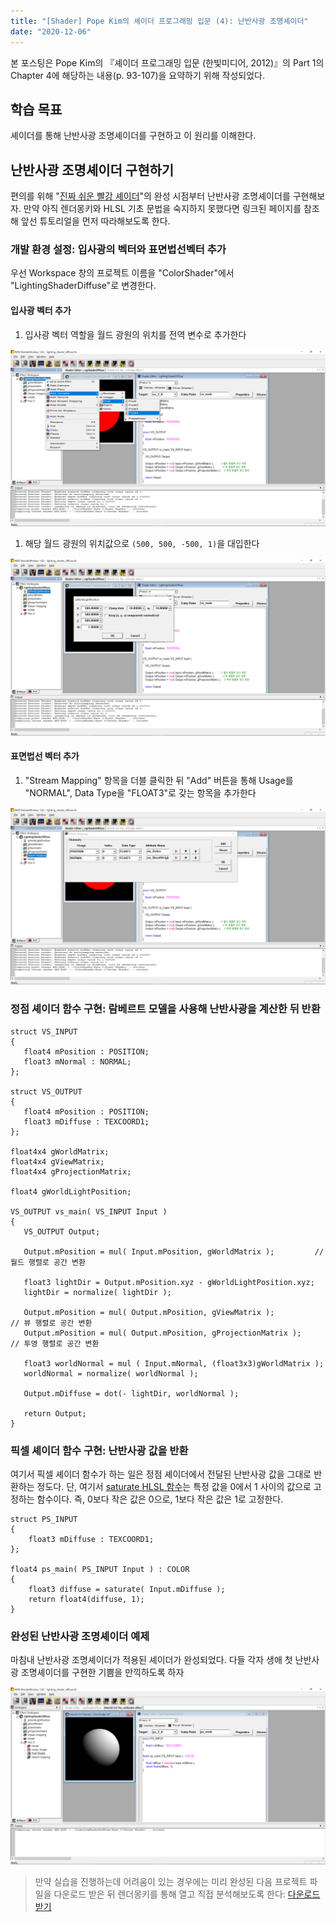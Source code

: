 ```yaml
---
title: "[Shader] Pope Kim의 셰이더 프로그래밍 입문 (4): 난반사광 조명셰이더"
date: "2020-12-06"
---
```


본 포스팅은 Pope Kim의 『셰이더 프로그래밍 입문 (한빛미디어, 2012)』의 Part 1의 Chapter 4에 해당하는 내용(p. 93-107)을 요약하기 위해 작성되었다.

## 학습 목표

셰이더를 통해 난반사광 조명셰이더를 구현하고 이 원리를 이해한다.

## 난반사광 조명셰이더 구현하기

편의를 위해 "[진짜 쉬운 빨강 셰이더](https://sungkukpark.github.io/shader_programming_intro_2/)"의 완성 시점부터 난반사광 조명셰이더를 구현해보자. 만약 아직 렌더몽키와 HLSL 기초 문법을 숙지하지 못했다면 링크된 페이지를 참조해 앞선 튜토리얼을 먼저 따라해보도록 한다.

### 개발 환경 설정: 입사광의 벡터와 표면법선벡터 추가

우선 Workspace 창의 프로젝트 이름을 "ColorShader"에서 "LightingShaderDiffuse"로 변경한다.

#### 입사광 벡터 추가

1. 입사광 벡터 역할을 월드 광원의 위치를 전역 변수로 추가한다

![add_world_light_position](./shader_programming_intro_4/add_world_light_position.png)

1. 해당 월드 광원의 위치값으로 `(500, 500, -500, 1)`을 대입한다

![assign_world_light_position_value](./shader_programming_intro_4/assign_world_light_position_value.png)

#### 표면법선 벡터 추가

1. "Stream Mapping" 항목을 더블 클릭한 뒤 "Add" 버튼을 통해 Usage를 "NORMAL", Data Type을 "FLOAT3"로 갖는 항목을 추가한다

![add_normal_vector](./shader_programming_intro_4/add_normal_vector.png)

### 정점 셰이더 함수 구현: 람베르트 모델을 사용해 난반사광을 계산한 뒤 반환

```hlsl
struct VS_INPUT 
{
   float4 mPosition : POSITION; 
   float3 mNormal : NORMAL;
};

struct VS_OUTPUT 
{
   float4 mPosition : POSITION;
   float3 mDiffuse : TEXCOORD1;
};

float4x4 gWorldMatrix;
float4x4 gViewMatrix;
float4x4 gProjectionMatrix;

float4 gWorldLightPosition;

VS_OUTPUT vs_main( VS_INPUT Input )
{
   VS_OUTPUT Output;

   Output.mPosition = mul( Input.mPosition, gWorldMatrix );         // 월드 행렬로 공간 변환
   
   float3 lightDir = Output.mPosition.xyz - gWorldLightPosition.xyz;
   lightDir = normalize( lightDir );
   
   Output.mPosition = mul( Output.mPosition, gViewMatrix );          // 뷰 행렬로 공간 변환
   Output.mPosition = mul( Output.mPosition, gProjectionMatrix );    // 투영 행렬로 공간 변환
   
   float3 worldNormal = mul ( Input.mNormal, (float3x3)gWorldMatrix );
   worldNormal = normalize( worldNormal );
   
   Output.mDiffuse = dot(- lightDir, worldNormal );
   
   return Output;
}

```

### 픽셀 셰이더 함수 구현: 난반사광 값을 반환

여기서 픽셀 셰이더 함수가 하는 일은 정점 셰이더에서 전달된 난반사광 값을 그대로 반환하는 정도다. 단, 여기서 [saturate HLSL 함수](https://docs.microsoft.com/en-us/windows/win32/direct3dhlsl/dx-graphics-hlsl-saturate)는 특정 값을 0에서 1 사이의 값으로 고정하는 함수이다. 즉, 0보다 작은 값은 0으로, 1보다 작은 값은 1로 고정한다.

```hlsl
struct PS_INPUT
{
    float3 mDiffuse : TEXCOORD1;
};

float4 ps_main( PS_INPUT Input ) : COLOR
{
    float3 diffuse = saturate( Input.mDiffuse );
    return float4(diffuse, 1);
}
```

### 완성된 난반사광 조명셰이더 예제

마침내 난반사광 조명셰이더가 적용된 셰이더가 완성되었다. 다들 각자 생애 첫 난반사광 조명셰이더를 구현한 기쁨을 만끽하도록 하자

![lighting_shader_diffuse_completed](./shader_programming_intro_4/lighting_shader_diffuse_completed.png)

> 만약 실습을 진행하는데 어려움이 있는 경우에는 미리 완성된 다음 프로젝트 파일을 다운로드 받은 뒤 렌더몽키를 통해 열고 직접 분석해보도록 한다: [다운로드 받기](https://github.com/sungkukpark/shader_programming_intro/blob/master/samples/lighting_shader_diffuse/lighting_shader_diffuse.zip)
